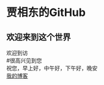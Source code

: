 贾相东的GitHub
===  
欢迎来到这个世界
---
欢迎到访  
#很高兴见到您  
祝您，早上好，中午好，下午好，晚安  
[我的博客](http://blog.csdn.net/guodongxiaren "悬停显示")  
